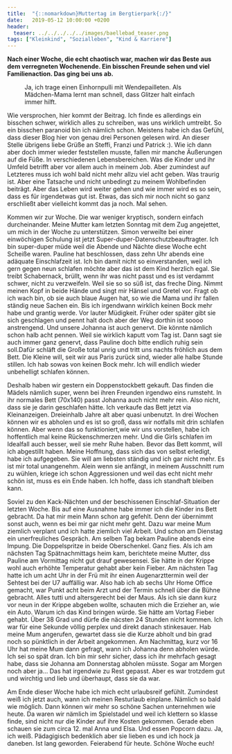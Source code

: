 ```yaml
---
title:  "{::nomarkdown}Muttertag im Bergtierpark{:/}"
date:   2019-05-12 10:00:00 +0200
header:
  teaser: ../../../../../images/baellebad_teaser.png
tags: ["Kleinkind", "Sozialleben", "Kind & Karriere"]
---
```


**Nach einer Woche, die echt chaotisch war, machen wir das Beste aus dem verregneten Wochenende. Ein bisschen Freunde sehen und viel Familienaction. Das ging bei uns ab.**

<figure>
  <img src="../../../../../images/baellebad.png" alt="">
  <figcaption>Ja, ich trage einen Einhornpulli mit Wendepailleten. Als Mädchen-Mama lernt man schnell, dass Glitzer halt einfach immer hilft.</figcaption>
</figure>

Wie versprochen, hier kommt der Beitrag. Ich finde es allerdings ein bisschen schwer, wirklich alles zu schreiben, was uns wirklich umtreibt. So ein bisschen paranoid bin ich nämlich schon. Meistens habe ich das Gefühl, dass dieser Blog hier von genau drei Personen gelesen wird. An dieser Stelle übrigens liebe Grüße an Steffi, Franzi und Patrick :). Wie ich dann aber doch immer wieder feststellen musste, fallen mir manche Äußerungen auf die Füße. In verschiedenen Lebensbereichen. Was die Kinder und ihr Umfeld betrifft aber vor allem auch in meinem Job. Aber zumindest auf Letzteres muss ich wohl bald nicht mehr allzu viel acht geben. Was traurig ist. Aber eine Tatsache und nicht unbedingt zu meinem Wohlbefinden beiträgt. Aber das Leben wird weiter gehen und wie immer wird es so sein, dass es für irgendetwas gut ist. Etwas, das sich mir noch nicht so ganz erschließt aber vielleicht kommt das ja noch. Mal sehen.

Kommen wir zur Woche. Die war weniger kryptisch, sondern einfach durcheinander. Meine Mutter kam letzten Sonntag mit dem Zug angejettet, um mich in der Woche zu unterstützen. Simon verweilte bei einer einwöchigen Schulung ist jetzt Super-duper-Datenschutzbeauftragter. Ich bin super-duper müde weil die Abende und Nächte diese Woche echt Scheiße waren. Pauline hat beschlossen, dass zehn Uhr abends eine adäquate Einschlafzeit ist. Ich bin damit nicht so einverstanden, weil ich gern gegen neun schlafen möchte aber das ist dem Kind herzlich egal. Sie treibt Schabernack, brüllt, wenn ihr was nicht passt und es ist verdammt schwer, nicht zu verzweifeln. Weil sie so so süß ist, das freche Ding. Nimmt meinen Kopf in beide Hände und singt mir Hänsel und Gretel vor. Fragt ob ich wach bin, ob sie auch blaue Augen hat, so wie die Mama und ihr fallen ständig neue Sachen ein. Bis ich irgendwann wirklich keinen Bock mehr habe und grantig werde. Vor lauter Müdigkeit. Früher oder später gibt sie sich geschlagen und pennt halt doch aber der Weg dorthin ist soooo anstrengend. Und unsere Johanna ist auch genervt. Die könnte nämlich schon halb acht pennen. Weil sie wirklich kaputt vom Tag ist. Dann sagt sie auch immer ganz genervt, dass Pauline doch bitte endlich ruhig sein soll.Dafür schläft die Große total unrig und tritt uns nachts fröhlich aus dem Bett. Die Kleine will, seit wir aus Paris zurück sind, wieder alle halbe Stunde stillen. Ich hab sowas von keinen Bock mehr. Ich will endlich wieder unbehelligt schlafen können. 

Deshalb haben wir gestern ein Doppenstockbett gekauft. Das finden die Mädels nämlich super, wenn bei ihren Freunden irgendwo eins rumsteht. In ihr normales Bett (70x140) passt Johanna auch nicht mehr rein. Also nicht, dass sie je darin geschlafen hätte. Ich verkaufe das Bett jetzt via Kleinanzeigen. Dreieinhalb Jahre alt aber quasi unbenutzt. In drei Wochen können wir es abholen und es ist so groß, dass wir notfalls mit drin schlafen können. Aber wenn das so funktioniert,wie wir uns vorstellen, habe ich hoffentlich mal keine Rückenschmerzen mehr. Und die Girls schlafen im Idealfall auch besser, weil sie mehr Ruhe haben. Bevor das Bett kommt, will ich abgestillt haben. Meine Hoffnung, dass sich das von selbst erledigt, habe ich aufgegeben. Sie will am liebsten ständig und ich gar nicht mehr. Es ist mir total unangenehm. Alein wenn sie anfängt, in meinem Ausschnitt rum zu wühlen, kriege ich schon Aggressionen und weil das echt nicht mehr schön ist, muss es ein Ende haben. Ich hoffe, dass ich standhaft bleiben kann. 

Soviel zu den Kack-Nächten und der beschissenen Einschlaf-Situation der letzten Woche. Bis auf eine Ausnahme habe immer ich die Kinder ins Bett gebracht. Da hat mir mein Mann schon arg gefehlt. Denn der übernimmt sonst auch, wenn es bei mir gar nicht mehr geht. Dazu war meine Mum ziemlich verplant und ich hatte ziemlich viel Arbeit. Und schon am Dienstag ein unerfreuliches Gespräch. Am selben Tag bekam Pauline abends eine Impung. Die Doppelspritze in beide Oberschenkel. Ganz fies. Als ich am nächsten Tag Spätnachmittags heim kam, berichtete meine Mutter, dss Pauline am Vormittag nicht gut drauf gewesensei. Sie hätte in der Krippe wohl auch erhöhte Temperatur gehabt aber kein Fieber. Am nächsten Tag hatte ich um acht Uhr in der Frü mit ihr einen Augenarzttermin weil der Sehtest bei der U7 auffällig war. Also hab ich ab sechs Uhr Home Office gemacht, war Punkt acht beim Arzt und der Termin schnell über die Bühne gebracht. Alles tutti und altersgerecht bei der Maus. Als ich sie dann kurz vor neun in der Krippe abgeben wollte, schauten mich die Erzieher an, wie ein Auto. Warum ich das Kind bringen würde. Sie hätte am Vortag Fieber gehabt. Über 38 Grad und dürfe die näcsten 24 Stunden nicht kommen. Ich war für eine Sekunde völlig perplex und direkt danach stinkesauer. Hab meine Mum angerufen, gewartet dass sie die Kurze abholt und bin grad noch so pünktlich in der Arbeit angekommen. Am Nachmittag, kurz vor 16 Uhr hat meine Mum dann gefragt, wann ich Johanna denn abholen würde. Ich sei so spät dran. Ich bin mir sehr sicher, dass ich ihr mehrfach gesagt habe, dass sie Johanna am Donnerstag abholen müsste. Sogar am Morgen noch aber ja... Das hat irgendwie zu Rest gepasst. Aber es war trotzdem gut und wirchtig und lieb und überhaupt, dass sie da war.

Am Ende dieser Woche habe ich mich echt urlaubsreif gefühlt. Zumindest weiß ich jetzt auch, wann ich meinen Resturlaub einplane. Nämlich so bald wie möglich. Dann können wir mehr so schöne Sachen unternehmen wie heute. Da waren wir nämlich im Spielstadel und weil ich klettern so klasse finde, sind nicht nur die Kinder auf ihre Kosten gekommen. Gerade eben schauen sie zum circa 12. mal Anna und Elsa. Und essen Popcorn dazu. Ja, ich weiß. Pädagigisch bedenklich aber sie lieben es und ich hock ja daneben. Ist lang geworden. Feierabend für heute. Schöne Woche euch!  


 








 















 












   






































